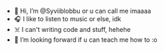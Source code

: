 - 👤 Hi, I’m @Syviiblobbu or u can call me imaaaa
- 🎧 I like to listen to music or else, idk
- ☠️ I can't writing code and stuff, hehehe
- 💞️ I’m looking forward if u can teach me how to :o

<!---
Syviiblobbu/Syviiblobbu is a ✨ special ✨ repository because its `README.md` (this file) appears on your GitHub profile.
You can click the Preview link to take a look at your changes.
--->
